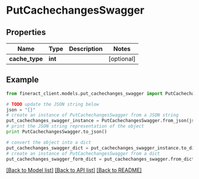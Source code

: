 # PutCachechangesSwagger


## Properties

Name | Type | Description | Notes
------------ | ------------- | ------------- | -------------
**cache_type** | **int** |  | [optional] 

## Example

```python
from fineract_client.models.put_cachechanges_swagger import PutCachechangesSwagger

# TODO update the JSON string below
json = "{}"
# create an instance of PutCachechangesSwagger from a JSON string
put_cachechanges_swagger_instance = PutCachechangesSwagger.from_json(json)
# print the JSON string representation of the object
print PutCachechangesSwagger.to_json()

# convert the object into a dict
put_cachechanges_swagger_dict = put_cachechanges_swagger_instance.to_dict()
# create an instance of PutCachechangesSwagger from a dict
put_cachechanges_swagger_form_dict = put_cachechanges_swagger.from_dict(put_cachechanges_swagger_dict)
```
[[Back to Model list]](../README.md#documentation-for-models) [[Back to API list]](../README.md#documentation-for-api-endpoints) [[Back to README]](../README.md)


